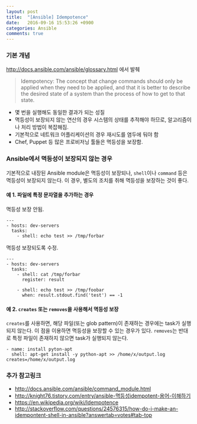 ```yaml
---
layout: post
title:  "[Ansible] Idempotence"
date:   2016-09-16 15:53:26 +0900
categories: Ansible
comments: true
---
```

### 기본 개념

<http://docs.ansible.com/ansible/glossary.html> 에서 발췌

> Idempotency:
> The concept that change commands should only be applied when they need to be applied, and that it is better to describe the desired state of a system than the process of how to get to that state.


* 몇 번을 실행해도 동일한 결과가 되는 성질
* 멱등성이 보장되지 않는 연산의 경우 시스템의 상태를 추적해야 하므로, 알고리즘이나 처리 방법이 복잡해짐.
* 기본적으로 네트워크 어플리케이션의 경우 재시도를 염두에 둬야 함
* Chef, Puppet 등 많은 프로비저닝 툴들은 멱등성을 보장함.

### Ansible에서 멱등성이 보장되지 않는 경우

기본적으로 내장된 Ansible module은 멱등성이 보장되나, `shell`이나 `command` 등은 멱등성이 보장되지 않는다. 이 경우, 별도의 조치를 취해 멱등성을 보장하는 것이 좋다.

#### 예 1. 파일에 특정 문자열을 추가하는 경우

멱등성 보장 안됨.

```
---
- hosts: dev-servers
  tasks:
    - shell: echo test >> /tmp/forbar
```

멱등성 보장되도록 수정.

```
---
- hosts: dev-servers
  tasks:
    - shell: cat /tmp/forbar
      register: result

    - shell: echo test >> /tmp/foobar
      when: result.stdout.find('test') == -1
```

#### 예 2. `creates` 또는 `removes`을 사용해서 멱등성 보장
`creates`를 사용하면, 해당 파일(또는 glob pattern)이 존재하는 경우에는 task가 실행되지 않는다. 이 점을 이용하면 멱등성을 보장할 수 있는 경우가 있다. `removes`는 반대로 특정 파일이 존재하지 않으면 task가 실행되지 않는다.

```
- name: install pyton-apt
  shell: apt-get install -y python-apt >> /home/x/output.log creates=/home/x/output.log
```

### 추가 참고링크
* <http://docs.ansible.com/ansible/command_module.html>
* <http://knight76.tistory.com/entry/ansible-멱등성idempotent-용어-이해하기>
* <https://en.wikipedia.org/wiki/Idempotence>
* <http://stackoverflow.com/questions/24576315/how-do-i-make-an-idempontent-shell-in-ansible?answertab=votes#tab-top>
